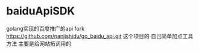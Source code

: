 # baiduApiSDK  
golang实现的百度推广的api
fork https://github.com/nanjishidu/go_baidu_api.git 这个项目的
自己简单加点工具方法
主要是给网站拓词用的
